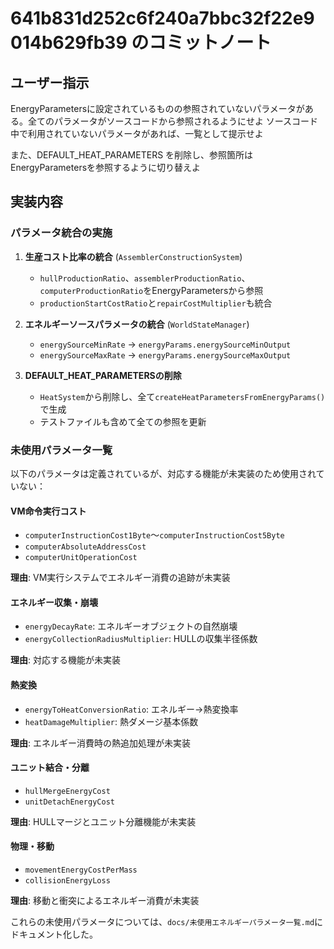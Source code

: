 # 641b831d252c6f240a7bbc32f22e9014b629fb39 のコミットノート

## ユーザー指示

EnergyParametersに設定されているものの参照されていないパラメータがある。全てのパラメータがソースコードから参照されるようにせよ
ソースコード中で利用されていないパラメータがあれば、一覧として提示せよ

また、DEFAULT_HEAT_PARAMETERS を削除し、参照箇所はEnergyParametersを参照するように切り替えよ

## 実装内容

### パラメータ統合の実施

1. **生産コスト比率の統合** (`AssemblerConstructionSystem`)
   - `hullProductionRatio`、`assemblerProductionRatio`、`computerProductionRatio`をEnergyParametersから参照
   - `productionStartCostRatio`と`repairCostMultiplier`も統合

2. **エネルギーソースパラメータの統合** (`WorldStateManager`)
   - `energySourceMinRate` → `energyParams.energySourceMinOutput`
   - `energySourceMaxRate` → `energyParams.energySourceMaxOutput`

3. **DEFAULT_HEAT_PARAMETERSの削除**
   - `HeatSystem`から削除し、全て`createHeatParametersFromEnergyParams()`で生成
   - テストファイルも含めて全ての参照を更新

### 未使用パラメータ一覧

以下のパラメータは定義されているが、対応する機能が未実装のため使用されていない：

#### VM命令実行コスト

- `computerInstructionCost1Byte`〜`computerInstructionCost5Byte`
- `computerAbsoluteAddressCost`
- `computerUnitOperationCost`

**理由**: VM実行システムでエネルギー消費の追跡が未実装

#### エネルギー収集・崩壊

- `energyDecayRate`: エネルギーオブジェクトの自然崩壊
- `energyCollectionRadiusMultiplier`: HULLの収集半径係数

**理由**: 対応する機能が未実装

#### 熱変換

- `energyToHeatConversionRatio`: エネルギー→熱変換率
- `heatDamageMultiplier`: 熱ダメージ基本係数

**理由**: エネルギー消費時の熱追加処理が未実装

#### ユニット結合・分離

- `hullMergeEnergyCost`
- `unitDetachEnergyCost`

**理由**: HULLマージとユニット分離機能が未実装

#### 物理・移動

- `movementEnergyCostPerMass`
- `collisionEnergyLoss`

**理由**: 移動と衝突によるエネルギー消費が未実装

これらの未使用パラメータについては、`docs/未使用エネルギーパラメータ一覧.md`にドキュメント化した。
